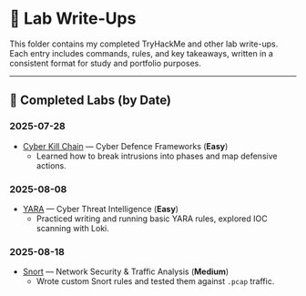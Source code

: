 # 📝 Lab Write-Ups

This folder contains my completed TryHackMe and other lab write-ups.  
Each entry includes commands, rules, and key takeaways, written in a consistent format for study and portfolio purposes.  

---

## 📅 Completed Labs (by Date)

### 2025-07-28
- [Cyber Kill Chain](./cyber-kill-chain-2025-07-28.md) — Cyber Defence Frameworks (**Easy**)
  - Learned how to break intrusions into phases and map defensive actions.  

### 2025-08-08
- [YARA](./yara-2025-08-08.md) — Cyber Threat Intelligence (**Easy**)  
  - Practiced writing and running basic YARA rules, explored IOC scanning with Loki.
    
### 2025-08-18
- [Snort](./tryhackme-snort-2025-08-18.md) — Network Security & Traffic Analysis (**Medium**)  
  - Wrote custom Snort rules and tested them against `.pcap` traffic.  
